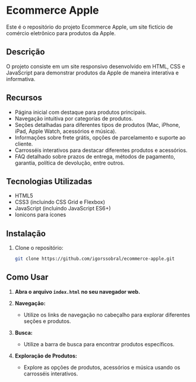 # Ecommerce Apple

Este é o repositório do projeto Ecommerce Apple, um site fictício de comércio eletrônico para produtos da Apple.

## Descrição

O projeto consiste em um site responsivo desenvolvido em HTML, CSS e JavaScript para demonstrar produtos da Apple de maneira interativa e informativa.

## Recursos

- Página inicial com destaque para produtos principais.
- Navegação intuitiva por categorias de produtos.
- Seções detalhadas para diferentes tipos de produtos (Mac, iPhone, iPad, Apple Watch, acessórios e música).
- Informações sobre frete grátis, opções de parcelamento e suporte ao cliente.
- Carrosséis interativos para destacar diferentes produtos e acessórios.
- FAQ detalhado sobre prazos de entrega, métodos de pagamento, garantia, política de devolução, entre outros.

## Tecnologias Utilizadas

- HTML5
- CSS3 (incluindo CSS Grid e Flexbox)
- JavaScript (incluindo JavaScript ES6+)
- Ionicons para ícones

## Instalação

1. Clone o repositório:
   
   ```bash
   git clone https://github.com/igorssobral/ecommerce-apple.git
   
## Como Usar

1. **Abra o arquivo `index.html` no seu navegador web.**

2. **Navegação:**
   - Utilize os links de navegação no cabeçalho para explorar diferentes seções e produtos.

3. **Busca:**
   - Utilize a barra de busca para encontrar produtos específicos.

4. **Exploração de Produtos:**
   - Explore as opções de produtos, acessórios e música usando os carrosséis interativos.
